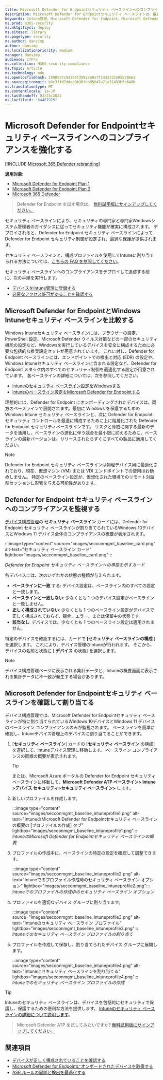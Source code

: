 ```yaml
---
title: Microsoft Defender for Endpointセキュリティ ベースラインへのコンプライアンスを強化する
description: Microsoft Defender for Endpointセキュリティ ベースラインは、最適な保護を提供するためにセキュリティ制御を設定します。
keywords: Intune管理、Microsoft Defender for Endpoint、Microsoft Defender、Microsoft Defender for Endpoint ASR、セキュリティ ベースライン
ms.prod: m365-security
ms.mktglfcycl: deploy
ms.sitesec: library
ms.pagetype: security
ms.author: dansimp
author: dansimp
ms.localizationpriority: medium
manager: dansimp
audience: ITPro
ms.collection: M365-security-compliance
ms.topic: article
ms.technology: mde
ms.openlocfilehash: 1980567c93364f35923a9a7f2433733e05878e61
ms.sourcegitcommit: b0c3ffd7ddee9b30fab85047a71a31483b5c649b
ms.translationtype: MT
ms.contentlocale: ja-JP
ms.lasthandoff: 03/25/2022
ms.locfileid: "64467975"
---
```

# <a name="increase-compliance-to-the-microsoft-defender-for-endpoint-security-baseline"></a>Microsoft Defender for Endpointセキュリティ ベースラインへのコンプライアンスを強化する

[!INCLUDE [Microsoft 365 Defender rebranding](../../includes/microsoft-defender.md)]

**適用対象:**
- [Microsoft Defender for Endpoint Plan 1](https://go.microsoft.com/fwlink/p/?linkid=2154037)
- [Microsoft Defender for Endpoint Plan 2](https://go.microsoft.com/fwlink/p/?linkid=2154037)
- [Microsoft 365 Defender](https://go.microsoft.com/fwlink/?linkid=2118804)

> Defender for Endpoint を試す場合は、 [無料試用版にサインアップしてください。](https://signup.microsoft.com/create-account/signup?products=7f379fee-c4f9-4278-b0a1-e4c8c2fcdf7e&ru=https://aka.ms/MDEp2OpenTrial?ocid=docs-wdatp-onboardconfigure-abovefoldlink)

セキュリティ ベースラインにより、セキュリティの専門家と専門家Windowsシステム管理者のガイダンスに従ってセキュリティ機能が確実に構成されます。 デプロイされると、Defender for Endpoint セキュリティ ベースラインによって Defender for Endpoint セキュリティ制御が設定され、最適な保護が提供されます。

セキュリティ ベースラインと、構成プロファイルを使用してIntuneに割り当てられる方法については、[こちらの FAQ を参照してください](/intune/security-baselines#q--a)。

セキュリティ ベースラインへのコンプライアンスをデプロイして追跡する前に、次の手順を実行します。

- [デバイスをIntune管理に登録する](configure-machines.md#enroll-devices-to-intune-management)
- [必要なアクセス許可があることを確認する](configure-machines.md#obtain-required-permissions)

## <a name="compare-the-microsoft-defender-for-endpoint-and-the-windows-intune-security-baselines"></a>Microsoft Defender for EndpointとWindows Intuneセキュリティ ベースラインを比較する

Windows Intuneセキュリティ ベースラインには、ブラウザーの設定、PowerShell 設定、Microsoft Defender ウイルス対策などの一部のセキュリティ機能の設定など、Windowsを実行しているデバイスを安全に構成するために必要な包括的な推奨設定セットが用意されています。 これに対し、Defender for Endpoint ベースラインには、エンドポイントでの検出と対応 (EDR) の設定や、Windows Intuneセキュリティ ベースラインに含まれる設定など、Defender for Endpoint スタック内のすべてのセキュリティ制御を最適化する設定が用意されています。 各ベースラインの詳細については、次を参照してください。

- [Intuneのセキュリティ ベースライン設定をWindowsする](/intune/security-baseline-settings-windows)
- [Intuneのベースライン設定をMicrosoft Defender for Endpointする](/intune/security-baseline-settings-defender-atp)

理想的には、Defender for Endpoint にオンボーディングされたデバイスは、両方のベースラインで展開されます。最初に Windows を保護するための Windows Intune セキュリティ ベースラインと、次に Defender for Endpoint セキュリティ コントロールを最適に構成するために上に階層化された Defender for Endpoint セキュリティベースラインです。 リスクと脅威に関する最新のデータを活用し、ベースラインの進化に伴う競合を最小限に抑えるために、ベースラインの最新バージョンは、リリースされたらすぐにすべての製品に適用してください。

> [!NOTE]
> Defender for Endpoint セキュリティ ベースラインは物理デバイス用に最適化されており、現在、仮想マシン (VM) または VDI エンドポイントでの使用はお勧めしません。 特定のベースライン設定が、仮想化された環境でのリモート対話型セッションに影響を与える可能性があります。

## <a name="monitor-compliance-to-the-defender-for-endpoint-security-baseline"></a>Defender for Endpoint セキュリティ ベースラインへのコンプライアンスを監視する

[デバイス構成管理](configure-machines.md)の **セキュリティ ベースライン** カードには、Defender for Endpoint セキュリティ ベースラインが割り当てられているWindows 10デバイスとWindows 11 デバイス全体のコンプライアンスの概要が表示されます。

:::image type="content" source="images/secconmgmt_baseline_card.png" alt-text="セキュリティ ベースライン カード" lightbox="images/secconmgmt_baseline_card.png":::

*Defender for Endpoint セキュリティ ベースラインへの準拠を示すカード*

各デバイスには、次のいずれかの状態の種類が与えられます。

- **ベースラインに一致** する: デバイス設定は、ベースライン内のすべての設定と一致します。
- **ベースラインと一致しない**: 少なくとも 1 つのデバイス設定がベースラインと一致しません。
- **正しく構成されていない**: 少なくとも 1 つのベースライン設定がデバイスで正しく構成されておらず、競合、エラー、または保留中の状態です。
- **該当なし**: デバイスでは、少なくとも 1 つのベースライン設定は適用されません。

特定のデバイスを確認するには、カードで **[セキュリティ ベースラインの構成** ] を選択します。 これにより、デバイス管理のIntuneが行われます。 そこから、デバイスの名前と状態に [ **デバイス** の状態] を選択します。

> [!NOTE]
> デバイス構成管理ページに表示される集計データと、Intuneの概要画面に表示される集計データに不一致が発生する場合があります。

## <a name="review-and-assign-the-microsoft-defender-for-endpoint-security-baseline"></a>Microsoft Defender for Endpointセキュリティ ベースラインを確認して割り当てる

デバイス構成管理では、Microsoft Defender for Endpointセキュリティ ベースラインが特に割り当てられているWindows 10デバイスとWindows 11 デバイスのベースライン コンプライアンスのみが監視されます。 ベースラインを簡単に確認し、Intuneデバイス管理上のデバイスに割り当てることができます。

1. [**セキュリティ ベースライン**] カードの [**セキュリティ ベースライン** の構成] を選択して、Intuneデバイス管理に移動します。 ベースライン コンプライアンスの同様の概要が表示されます。

   > [!TIP]
   > または、Microsoft Azure ポータルの Defender for Endpoint セキュリティ ベースラインに移動して、**Microsoft Defender ATP ベースライン> Intune >デバイス セキュリティ>セキュリティ ベースライン>** します。

2. 新しいプロファイルを作成します。

   :::image type="content" source="images/secconmgmt_baseline_intuneprofile1.png" alt-text="IntuneのMicrosoft Defender for Endpointセキュリティ ベースラインの概要の [プロファイルの作成] タブ" lightbox="images/secconmgmt_baseline_intuneprofile1.png":::<br>
   *IntuneのMicrosoft Defender for Endpointセキュリティ ベースラインの概要*

3. プロファイルの作成中に、ベースラインの特定の設定を確認して調整できます。

   :::image type="content" source="images/secconmgmt_baseline_intuneprofile2.png" alt-text="Intuneでのプロファイル作成時のセキュリティ ベースライン オプション" lightbox="images/secconmgmt_baseline_intuneprofile2.png":::<br>
   *Intuneでのプロファイルの作成中のセキュリティ ベースライン オプション*

4. プロファイルを適切なデバイス グループに割り当てます。

   :::image type="content" source="images/secconmgmt_baseline_intuneprofile3.png" alt-text="Intuneのセキュリティ ベースライン プロファイル" lightbox="images/secconmgmt_baseline_intuneprofile3.png":::<br>
   *Intuneでのセキュリティ ベースライン プロファイルの割り当て*

5. プロファイルを作成して保存し、割り当てられたデバイス グループに展開します。

   :::image type="content" source="images/secconmgmt_baseline_intuneprofile4.png" alt-text="Intuneにセキュリティ ベースラインを割り当てる" lightbox="images/secconmgmt_baseline_intuneprofile4.png":::<br>
   *Intuneでのセキュリティ ベースライン プロファイルの作成*

> [!TIP]
> Intuneのセキュリティ ベースラインは、デバイスを包括的にセキュリティで保護し、保護するための便利な方法を提供します。 [Intuneのセキュリティ ベースラインの詳細について説明します](/intune/security-baselines)。

> Microsoft Defender ATP を試してみたいですか? [無料試用版にサインアップしてください。](https://signup.microsoft.com/create-account/signup?products=7f379fee-c4f9-4278-b0a1-e4c8c2fcdf7e&ru=https://aka.ms/MDEp2OpenTrial?ocid=docs-wdatp-onboardconfigure-belowfoldlink)

## <a name="related-topics"></a>関連項目

- [デバイスが正しく構成されていることを確認する](configure-machines.md)
- [Microsoft Defender for Endpointにオンボードされたデバイスを取得する](configure-machines-onboarding.md)
- [ASR ルールの展開と検出を最適化する](configure-machines-asr.md)
